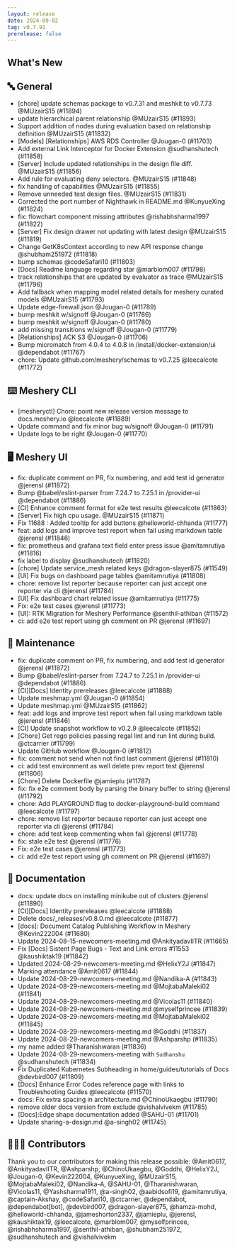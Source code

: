 ```yaml
---
layout: release
date: 2024-09-02
tag: v0.7.91
prerelease: false
---
```


## What's New
## 🔤 General
- [chore] update schemas package to v0.7.31 and meshkit to v0.7.73 @MUzairS15 (#11894)
- update hierarchical parent relationship @MUzairS15 (#11893)
- Support addition of nodes during evaluation based on relationship definition @MUzairS15 (#11832)
- [Models] [Relationships] AWS RDS Controller @Jougan-0 (#11703)
- Add external Link Interceptor for Docker Extension @sudhanshutech (#11858)
- [Server] Include updated relationships in the design file diff. @MUzairS15 (#11856)
- Add rule for evaluating deny selectors. @MUzairS15 (#11848)
- fix handling of capabilities @MUzairS15 (#11855)
- Remove unneeded test design files. @MUzairS15 (#11831)
- Corrected the port number of Nighthawk in README.md @KunyueXing (#11824)
- fix: flowchart component missing attributes @rishabhsharma1997 (#11822)
- [Server] Fix design drawer not updating with latest design @MUzairS15 (#11819)
- Change GetK8sContext according to new API response change @shubham251972 (#11818)
- bump schemas @codeSafari10 (#11803)
- [Docs] Readme language regarding star @marblom007 (#11798)
- track relationships that are updated by evaluator as trace @MUzairS15 (#11796)
- Add fallback when mapping model related details for meshery curated models @MUzairS15 (#11793)
- Update edge-firewall.json @Jougan-0 (#11789)
- bump meshkit w/signoff @Jougan-0 (#11786)
- bump meshkit w/signoff @Jougan-0 (#11780)
- add missing transitions w/signoff @Jougan-0 (#11779)
- [Relationships] ACK S3 @Jougan-0 (#11706)
- Bump micromatch from 4.0.4 to 4.0.8 in /install/docker-extension/ui @dependabot (#11767)
- chore: Update github.com/meshery/schemas to v0.7.25 @leecalcote (#11772)

## ⌨️ Meshery CLI

- [mesheryctl] Chore: point new release version message to docs.meshery.io @leecalcote (#11889)
- Update command and fix minor bug w/signoff @Jougan-0 (#11791)
- Update logs to be right @Jougan-0 (#11770)

## 🖥 Meshery UI

- fix: duplicate comment on PR, fix numbering, and add test id generator @jerensl (#11872)
- Bump @babel/eslint-parser from 7.24.7 to 7.25.1 in /provider-ui @dependabot (#11886)
- [CI] Enhance comment format for e2e test results @leecalcote (#11863)
- [Server] Fix high cpu usage. @MUzairS15 (#11871)
- Fix 11688 : Added tooltip for add buttons @helloworld-chhanda (#11777)
- feat: add logs and improve test report when fail using markdown table @jerensl (#11846)
- fix: prometheus and grafana text field enter press issue @amitamrutiya (#11816)
- fix label to display @sudhanshutech (#11820)
- [chore] Update service_mesh related keys @dragon-slayer875 (#11549)
- [UI] Fix bugs on dashboard page tables @amitamrutiya (#11808)
- chore: remove list reporter because reporter can just accept one reporter via cli @jerensl (#11784)
- [UI] Fix dashboard chart related issue @amitamrutiya (#11775)
- Fix: e2e test cases @jerensl (#11773)
- \[UI\]: RTK Migration for Meshery Performance @senthil-athiban (#11572)
- ci: add e2e test report using gh comment on PR @jerensl (#11697)

## 🧰 Maintenance

- fix: duplicate comment on PR, fix numbering, and add test id generator @jerensl (#11872)
- Bump @babel/eslint-parser from 7.24.7 to 7.25.1 in /provider-ui @dependabot (#11886)
- [CI][Docs] Identity prereleases @leecalcote (#11888)
- Update meshmap.yml @Jougan-0 (#11854)
- Update meshmap.yml @MUzairS15 (#11862)
- feat: add logs and improve test report when fail using markdown table @jerensl (#11846)
- [CI] Update snapshot workflow to v0.2.9 @leecalcote (#11852)
- [Chore] Get rego policies passing regal lint and run lint during build. @ctcarrier (#11799)
- Update GitHub workflow @Jougan-0 (#11812)
- fix: comment not send when not find last comment @jerensl (#11810)
- ci: add test environment as well delete prev report test @jerensl (#11806)
- [Chore] Delete Dockerfile @jamieplu (#11787)
- fix: fix e2e comment body by parsing the binary buffer to string @jerensl (#11792)
- chore: Add PLAYGROUND flag to docker-playground-build command @leecalcote (#11797)
- chore: remove list reporter because reporter can just accept one reporter via cli @jerensl (#11784)
- chore: add test keep commenting when fail @jerensl (#11778)
- fix: stale e2e test @jerensl (#11776)
- Fix: e2e test cases @jerensl (#11773)
- ci: add e2e test report using gh comment on PR @jerensl (#11697)

## 📖 Documentation

- docs: update docs on installing minikube out of clusters @jerensl (#11890)
- [CI][Docs] Identity prereleases @leecalcote (#11888)
- Delete docs/_releases/v0.8.0.md @leecalcote (#11877)
- \[docs\]: Document Catalog Publishing Workflow in Meshery @Kevin222004 (#11680)
- Update 2024-08-15-newcomers-meeting.md @AnkityadavIITR (#11665)
- Fix [Docs] Sistent Page Bugs - Text and Link errors #11553 @kaushiktak19 (#11842)
- Updated 2024-08-29-newcomers-meeting.md @HelixY2J (#11847)
- Marking attendance @Amit0617 (#11844)
- Update 2024-08-29-newcomers-meeting.md @Nandika-A (#11843)
- Update 2024-08-29-newcomers-meeting.md @MojtabaMaleki02 (#11841)
- Update 2024-08-29-newcomers-meeting.md @Vicolas11 (#11840)
- Update 2024-08-29-newcomers-meeting.md @myselfprincee (#11839)
- Update 2024-08-29-newcomers-meeting.md @MojtabaMaleki02 (#11845)
- Update 2024-08-29-newcomers-meeting.md @Goddhi (#11837)
- Update 2024-08-29-newcomers-meeting.md @Ashparshp (#11835)
- my name added @Tharanishwaran (#11836)
- Update 2024-08-29-newcomers-meeting with `Sudhanshu` @sudhanshutech (#11834)
- Fix Duplicated Kubernetes Subheading in home/guides/tutorials of Docs @devbird007 (#11809)
- [Docs] Enhance Error Codes reference page with links to Troubleshooting Guides @leecalcote (#11570)
- docs: Fix extra spacing in architecture.md @ChinoUkaegbu (#11790)
- remove older docs version from exclude @vishalvivekm (#11785)
- \[Docs\]:Edge shape documentation added @SAHU-01 (#11701)
- Update sharing-a-design.md @a-singh02 (#11745)

## 👨🏽‍💻 Contributors

Thank you to our contributors for making this release possible:
@Amit0617, @AnkityadavIITR, @Ashparshp, @ChinoUkaegbu, @Goddhi, @HelixY2J, @Jougan-0, @Kevin222004, @KunyueXing, @MUzairS15, @MojtabaMaleki02, @Nandika-A, @SAHU-01, @Tharanishwaran, @Vicolas11, @Yashsharma1911, @a-singh02, @aabidsofi19, @amitamrutiya, @captain-Akshay, @codeSafari10, @ctcarrier, @dependabot, @dependabot[bot], @devbird007, @dragon-slayer875, @hamza-mohd, @helloworld-chhanda, @jameshorton2337, @jamieplu, @jerensl, @kaushiktak19, @leecalcote, @marblom007, @myselfprincee, @rishabhsharma1997, @senthil-athiban, @shubham251972, @sudhanshutech and @vishalvivekm

